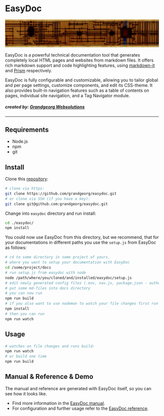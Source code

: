 # EasyDoc

![EasyDoc](manual/img/easydoc-banner.png)

EasyDoc is a powerful technical documentation tool that generates completely local HTML pages and websites from markdown files. It offers rich markdown support and code highlighting features, using [markdown-it](https://github.com/markdown-it/markdown-it) and [Prism](https://prismjs.com/) respectively.

EasyDoc is fully configurable and customizable, allowing you to tailor global and per page settings, customize components, and edit its CSS-theme. It also provides built-in navigation features such as a table of contents on pages, individual site navigation, and a Tag Navigator module.

##### _created by:_ [Grandgeorg Websolutions](https://grandgeorg.de)
---

## Requirements

- Node.js
- npm
- git

## Install

Clone this [repository](https://github.com/grandgeorg/easydoc):

```bash
# clone via https:
git clone https://github.com/grandgeorg/easydoc.git
# or clone via SSH (if you have a key):
git clone git@github.com:grandgeorg/easydoc.git
```

Change into `easydoc` directory and run install:

```bash
cd ./easydoc/
npm install
```

You could now use EasyDoc from this directory, but we recommend, that for your documentations in different paths you use the ```setup.js``` from EasyDoc as follows:

```bash
# cd to some directory in some project of yours, 
# where you want to setup your documentation with EasyDoc
cd /some/project/docs
# run setup.js from easydoc with node
node /path/where/you/cloned/and/installed/easydoc/setup.js
# edit newly generated config files (.env, nav.js, package.json - author, description, keywords)
# put some md-files into docs directory
# you can now run
npm run build
# if you also want to use nodemon to watch your file changes first run
npm install
# then you can run
npm run watch
```

## Usage

```bash
# watches on file changes and runs build:
npm run watch
# or build one time
npm run build
```

## Manual & Reference & Demo

The manual and reference are generated with EasyDoc itself, so you can see how it looks like.

- Find more information in the [EasyDoc manual](https://grandgeorg.github.io/easydoc/).  
- For configuration and further usage refer to the [EasyDoc reference](https://grandgeorg.github.io/easydoc/easydoc-reference.html).